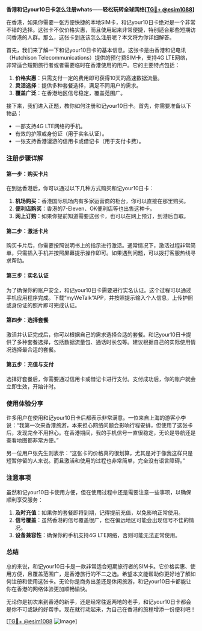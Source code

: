 **香港和记your10日卡怎么注册whats——轻松玩转全球网络[[TG💪+ @esim1088](https://t.me/s/esim1088)]**

在香港，如果你需要一张方便快捷的本地SIM卡，和记your10日卡绝对是一个非常不错的选择。这张卡不仅价格实惠，而且使用起来非常便捷，特别适合那些短期访问香港的人群。那么，这张卡到底该怎么注册呢？本文将为你详细解答。

首先，我们来了解一下和记your10日卡的基本信息。这张卡是由香港和记电讯（Hutchison Telecommunications）提供的预付费SIM卡，支持4G LTE网络，非常适合短期旅行者或者需要临时在香港使用的用户。它的主要特点包括：

1. **价格实惠**：只需支付一定的费用即可获得10天的高速数据流量。
2. **灵活选择**：提供多种套餐选择，满足不同用户的需求。
3. **覆盖广泛**：在香港地区信号稳定，覆盖范围广。

接下来，我们进入正题，教你如何注册和记your10日卡。首先，你需要准备以下物品：

- 一部支持4G LTE网络的手机。
- 有效的护照或身份证（用于实名认证）。
- 一张支持香港漫游的信用卡或借记卡（用于支付卡费）。

### 注册步骤详解

#### 第一步：购买卡片
在到达香港后，你可以通过以下几种方式购买和记your10日卡：
1. **机场购买**：香港国际机场内有多家运营商的柜台，你可以直接在那里购买。
2. **便利店购买**：香港的7-Eleven、OK便利店等也出售这种卡。
3. **网上订购**：如果你提前知道需要这张卡，也可以在网上预订，到港后自取。

#### 第二步：激活卡片
购买卡片后，你需要按照说明书上的指示进行激活。通常情况下，激活过程非常简单，只需插入手机并按照屏幕提示操作即可。如果遇到问题，可以拨打客服热线寻求帮助。

#### 第三步：实名认证
为了确保你的账户安全，和记your10日卡需要进行实名认证。这个过程可以通过手机应用程序完成。下载“myWeTalk”APP，并按照提示输入个人信息，上传护照或身份证的照片即可完成认证。

#### 第四步：选择套餐
激活并认证完成后，你可以根据自己的需求选择合适的套餐。和记your10日卡提供了多种套餐选择，包括数据流量包、通话时长包等。建议根据自己的实际使用情况选择最合适的套餐。

#### 第五步：充值与支付
选择好套餐后，你需要通过信用卡或借记卡进行支付。支付成功后，你的账户就会立即生效，开始计时。

### 使用体验分享

许多用户在使用和记your10日卡后都表示非常满意。一位来自上海的游客小李说：“我第一次来香港旅游，本来担心网络问题会影响行程安排，但使用了这张卡后，发现完全不用担心。在香港期间，我的手机信号一直很稳定，无论是导航还是查看地图都非常方便。”

另一位用户张先生则表示：“这张卡的价格真的很划算，尤其是对于像我这样只是短暂停留的人来说。而且激活和使用的过程也非常简单，完全没有语言障碍。”

### 注意事项

虽然和记your10日卡使用方便，但在使用过程中还是需要注意一些事项，以确保顺利享受服务：
1. **及时充值**：如果你的套餐即将到期，记得提前充值，以免影响正常使用。
2. **信号覆盖**：虽然香港的信号覆盖很广，但在偏远地区可能会出现信号不佳的情况。
3. **设备兼容性**：确保你的手机支持4G LTE网络，否则可能无法正常使用。

### 总结

总的来说，和记your10日卡是一款非常适合短期旅行者的SIM卡。它价格实惠、使用方便，且覆盖范围广，是香港旅行的不二之选。希望本文能帮助你更好地了解如何注册和使用这张卡。无论你是商务出差还是休闲旅游，和记your10日卡都能让你在香港的网络体验更加顺畅愉快。

无论你是初次来到香港的新手，还是经常往返两地的老手，和记your10日卡都会是你不可或缺的好帮手。现在就行动起来，为自己在香港的旅程增添一份便利吧！

[[TG💪+ @esim1088](https://t.me/s/esim1088) ![Image](https://i.postimg.cc/4NQfJmqS/Snipaste-2025-05-13-00-14-12.png)]